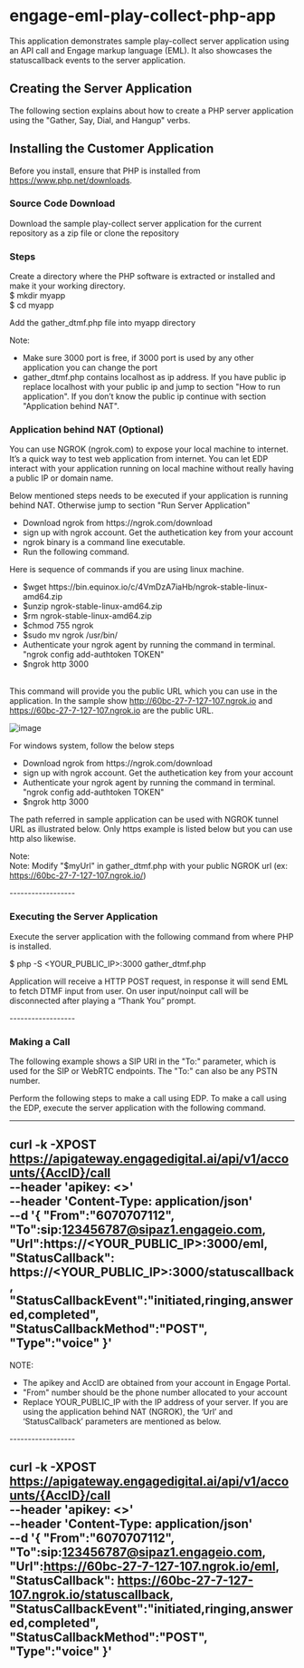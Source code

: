 # engage-eml-play-collect-php-app
This application demonstrates sample play-collect server application using an API call and Engage markup language (EML). It also showcases the statuscallback events to the server application.


<h2>Creating the Server Application</h2>

<p>The following section explains about how to create a PHP server application using the "Gather, Say, Dial, and Hangup" verbs.</p>


<h2>Installing the Customer Application</h2>

Before you install, ensure that PHP is installed from https://www.php.net/downloads.

<h3>Source Code Download</h3>
Download the sample play-collect server application for the current repository as a zip file or clone the repository

<h3>Steps</h3>
<p>Create a directory where the PHP software is extracted or installed and make it your working directory.<br>
$ mkdir myapp <br>
$ cd myapp <br>
</p>
	<p> Add the gather_dtmf.php file into myapp directory </p>

Note: <br>
<ul>
<li>Make sure 3000 port is free, if 3000 port is used by any other application you can change the port</li>
<li>gather_dtmf.php contains localhost as ip address. If you have public ip replace localhost with your public ip and jump to section "How to run application". If you don’t know the public ip continue with section "Application behind NAT".</li>
</ul>
</p>

<h3>Application behind NAT (Optional)</h3>
<p>You can use NGROK (ngrok.com) to expose your local machine to internet. It’s a quick way to test web application from internet. You can let EDP interact with your application running on local machine without really having a public IP or domain name. </p>

<p>Below mentioned steps needs to be executed if your application is running behind NAT. Otherwise jump to section "Run Server Application"</p>

<ul>
	<li>Download ngrok from https://ngrok.com/download</li>
	<li>sign up with ngrok account. Get the authetication key from your account</li>
	<li>ngrok binary is a command line executable.</li>
	<li>Run the following command. </li>
</ul>

<p>Here is sequence of commands if you are using linux machine. 
<ul>
	<li>$wget https://bin.equinox.io/c/4VmDzA7iaHb/ngrok-stable-linux-amd64.zip</li>
	<li>$unzip ngrok-stable-linux-amd64.zip</li>
	<li>$rm ngrok-stable-linux-amd64.zip</li>
	<li>$chmod 755 ngrok</li>
	<li>$sudo mv ngrok /usr/bin/</li>
	<li>Authenticate your ngrok agent by running the command in terminal. "ngrok config add-authtoken TOKEN"</li>
	<li>$ngrok http 3000</li>
</ul>

<br>This command will provide you the public URL which you can use in the application. In the sample show http://60bc-27-7-127-107.ngrok.io and https://60bc-27-7-127-107.ngrok.io are the public URL.

![image](https://user-images.githubusercontent.com/105645941/173058143-fcf053a5-274a-4ff1-953f-7b07e1c293b3.png)


For windows system, follow the below steps
<ul>
	<li>Download ngrok from https://ngrok.com/download</li>
	<li>sign up with ngrok account. Get the authetication key from your account</li>
	<li>Authenticate your ngrok agent by running the command in terminal. "ngrok config add-authtoken TOKEN"</li>
	<li>$ngrok http 3000</li>
</ul>
</p>

<p>
The path referred in sample application can be used with NGROK tunnel URL as illustrated below. Only https example is listed below but you can use http also likewise.<br>


	
Note:<br>
Note:
Modify "$myUrl" in gather_dtmf.php with your public NGROK url (ex: https://60bc-27-7-127-107.ngrok.io/)<br>
</p>
------------------

### Executing the Server Application
Execute the server application with the following command from where PHP is installed.

$ php -S <YOUR_PUBLIC_IP>:3000 gather_dtmf.php

<p> Application will receive a HTTP POST request, in response it will send EML to fetch DTMF input from user. On user input/noinput call will be disconnected after playing a “Thank You” prompt. </p>
------------------
	
### Making a Call
The following example shows a SIP URI in the "To:" parameter, which is used for the SIP or WebRTC endpoints. The "To:" can also be any PSTN number.

Perform the following steps to make a call using EDP.
To make a call using the EDP, execute the server application with the following command.

-----------------
curl -k -XPOST https://apigateway.engagedigital.ai/api/v1/accounts/{AccID}/call \
--header 'apikey: <<Your API Key>>' \
--header 'Content-Type: application/json' \
--d '{
"From":"6070707112",
"To":sip:123456787@sipaz1.engageio.com,
"Url":https://<YOUR_PUBLIC_IP>:3000/eml,
"StatusCallback": https://<YOUR_PUBLIC_IP>:3000/statuscallback,
"StatusCallbackEvent":"initiated,ringing,answered,completed",
"StatusCallbackMethod":"POST",
"Type":"voice"
}'
-----------------


NOTE: 
<ul>
<li>The apikey and AccID are obtained from your account in Engage Portal.</li>
<li>"From" number should be the phone number allocated to your account</li>
<li>Replace YOUR_PUBLIC_IP with the IP address of your server. If you are using the application behind NAT (NGROK), the ‘Url’ and ‘StatusCallback’ parameters are mentioned as below.</li>
</ul>
------------------
	

curl -k -XPOST https://apigateway.engagedigital.ai/api/v1/accounts/{AccID}/call \
--header 'apikey: <<Your API Key>>' \
--header 'Content-Type: application/json' \
--d '{
"From":"6070707112",
"To":sip:123456787@sipaz1.engageio.com,
"Url":https://60bc-27-7-127-107.ngrok.io/eml,
"StatusCallback": https://60bc-27-7-127-107.ngrok.io/statuscallback,
"StatusCallbackEvent":"initiated,ringing,answered,completed",
"StatusCallbackMethod":"POST",
"Type":"voice"
}'
-----------------

